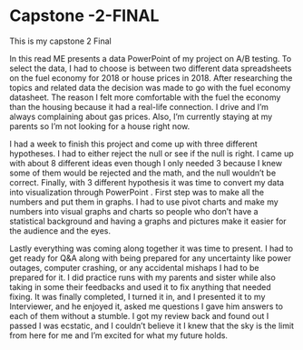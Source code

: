 # Capstone -2-FINAL
This is my capstone 2 Final 


In this read ME   presents a data PowerPoint  of my project on A/B testing.   To select the data, I had to choose is between two different data spreadsheets on the fuel economy for 2018 or house prices in 2018.  After researching the topics and related data the decision was made to go with the fuel economy datasheet.  The reason I felt more comfortable with the fuel the economy than the housing because it had a real-life connection.  I drive and I’m always complaining about gas prices. Also, I’m currently staying at my parents so I’m not looking for a house right now.


   I had a week to finish this project and come up with three different hypotheses. I had to either reject the null or see if the null is right. I came up with about 8 different ideas even though I only needed 3 because I knew some of them would be rejected and the math, and the null wouldn’t be correct.  Finally, with 3 different hypothesis it was time to convert my data into visualization through PowerPoint . First step was to make all the numbers and put them in graphs.  I had to use pivot charts and make my numbers into visual graphs and charts so people who don’t have a statistical background and having a graphs and pictures make it easier for the audience and the eyes. 
  
  Lastly everything was coming along together it was time to present. I had to get ready for Q&A along with being prepared for any uncertainty like power outages, computer crashing, or any accidental mishaps I had to be prepared for it. I did practice runs with my parents and sister while also taking in some their feedbacks and used it to fix anything that needed fixing. It was finally completed, I turned it in, and I presented it to my Interviewer, and he enjoyed it, asked me questions I gave him answers to each of them without a stumble.  I got my review back and found out I passed I was ecstatic, and I couldn’t believe it I knew that the sky is the limit from here for me and I’m excited for what my future holds.


